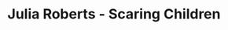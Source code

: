 ---
title: Julia Roberts - Scaring Children
layout: revealjs-video
source: "julia-roberts-scary"
video-format: mp4
transcription: "<br>
<strong>J: </strong>- Do you ever scare them, do you scare your children?<br>
<strong>JR: </strong>- Alright, well here's the thing: as much as I do not like to be scared,<br>
uhm... how many moms here have ever scared your child and ...<br>
they... are so easily scared...<br>
and then, you get the fever for it.
<br>
"
tr1: "<strong>J: </strong>- Do you ever scare them, do you scare your children?"
tr2: "<strong>JR: </strong>- Alright, well here's the thing: as much as I do not like to be scared,"
tr3: "uhm... how many moms here have ever scared your child .... and ... they ..."
tr4: "are so easily scared..."
tr5: "and then, you get the fever ... for it."
---